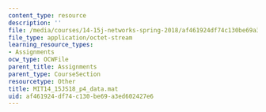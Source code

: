 ```yaml
---
content_type: resource
description: ''
file: /media/courses/14-15j-networks-spring-2018/af461924df74c130be69a3ed602427e6_MIT14_15JS18_p4_data.mat
file_type: application/octet-stream
learning_resource_types:
- Assignments
ocw_type: OCWFile
parent_title: Assignments
parent_type: CourseSection
resourcetype: Other
title: MIT14_15JS18_p4_data.mat
uid: af461924-df74-c130-be69-a3ed602427e6
---
```

